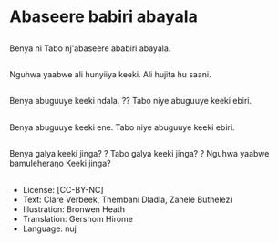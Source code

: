 # Abaseere babiri abayala

##
Benya ni Tabo
nj'abaseere ababiri
abayala.

##
Nguhwa yaabwe ali
hunyiiya keeki.
Ali hujita hu saani.

##
Benya abuguuye keeki
ndala. ??
Tabo niye abuguuye
keeki ebiri.

##
Benya abuguuye keeki
ene.
Tabo niye abuguuye
keeki ebiri.

##
Benya galya keeki
jinga?
?
Tabo galya keeki jinga?
?
Nguhwa yaabwe
bamuleheraŋo Keeki
jinga?

##
* License: [CC-BY-NC]
* Text: Clare Verbeek, Thembani Dladla, Zanele Buthelezi
* Illustration: Bronwen Heath
* Translation: Gershom Hirome
* Language: nuj
